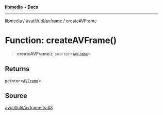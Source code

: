[**libmedia**](../../../../README.md) • **Docs**

***

[libmedia](../../../../README.md) / [avutil/util/avframe](../README.md) / createAVFrame

# Function: createAVFrame()

> **createAVFrame**(): `pointer`\<[`AVFrame`](../../../struct/avframe/classes/AVFrame.md)\>

## Returns

`pointer`\<[`AVFrame`](../../../struct/avframe/classes/AVFrame.md)\>

## Source

[avutil/util/avframe.ts:43](https://github.com/zhaohappy/libmedia/blob/87bf8029d8be58d5035a3f4dc7037c25d1ac371b/src/avutil/util/avframe.ts#L43)
